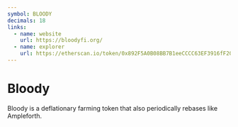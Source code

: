 ```yaml
---
symbol: BLOODY
decimals: 18
links:
  - name: website
    url: https://bloodyfi.org/
  - name: explorer
    url: https://etherscan.io/token/0x892F5A0B08BB7B1eeCCCC63EF3916fF201c93664
---
```


# Bloody

Bloody is a deflationary farming token that also periodically rebases like Ampleforth.
